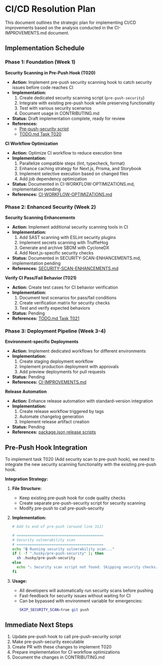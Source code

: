 # CI/CD Resolution Plan

This document outlines the strategic plan for implementing CI/CD improvements based on the analysis conducted in the CI-IMPROVEMENTS.md document.

## Implementation Schedule

### Phase 1: Foundation (Week 1)

**Security Scanning in Pre-Push Hook (T020)**

- **Action:** Implement pre-push security scanning hook to catch security issues before code reaches CI
- **Implementation:**
  1. Create dedicated security scanning script (`pre-push-security`)
  2. Integrate with existing pre-push hook while preserving functionality
  3. Test with various security scenarios
  4. Document usage in CONTRIBUTING.md
- **Status:** Draft implementation complete, ready for review
- **References:**
  - [Pre-push-security script](/.husky/pre-push-security)
  - [TODO.md Task T020](/TODO.md)

**CI Workflow Optimization**

- **Action:** Optimize CI workflow to reduce execution time
- **Implementation:**
  1. Parallelize compatible steps (lint, typecheck, format)
  2. Enhance caching strategy for Next.js, Prisma, and Storybook
  3. Implement selective execution based on changed files
  4. Add job dependency optimization
- **Status:** Documented in CI-WORKFLOW-OPTIMIZATIONS.md, implementation pending
- **References:** [CI-WORKFLOW-OPTIMIZATIONS.md](/CI-WORKFLOW-OPTIMIZATIONS.md)

### Phase 2: Enhanced Security (Week 2)

**Security Scanning Enhancements**

- **Action:** Implement additional security scanning tools in CI
- **Implementation:**
  1. Add SAST scanning with ESLint security plugins
  2. Implement secrets scanning with TruffleHog
  3. Generate and archive SBOM with CycloneDX
  4. Add Next.js-specific security checks
- **Status:** Documented in SECURITY-SCAN-ENHANCEMENTS.md, implementation pending
- **References:** [SECURITY-SCAN-ENHANCEMENTS.md](/SECURITY-SCAN-ENHANCEMENTS.md)

**Verify CI Pass/Fail Behavior (T021)**

- **Action:** Create test cases for CI behavior verification
- **Implementation:**
  1. Document test scenarios for pass/fail conditions
  2. Create verification matrix for security checks
  3. Test and verify expected behaviors
- **Status:** Pending
- **References:** [TODO.md Task T021](/TODO.md)

### Phase 3: Deployment Pipeline (Week 3-4)

**Environment-specific Deployments**

- **Action:** Implement dedicated workflows for different environments
- **Implementation:**
  1. Create staging deployment workflow
  2. Implement production deployment with approvals
  3. Add preview deployments for pull requests
- **Status:** Pending
- **References:** [CI-IMPROVEMENTS.md](/CI-IMPROVEMENTS.md)

**Release Automation**

- **Action:** Enhance release automation with standard-version integration
- **Implementation:**
  1. Create release workflow triggered by tags
  2. Automate changelog generation
  3. Implement release artifact creation
- **Status:** Pending
- **References:** [package.json release scripts](/package.json)

## Pre-Push Hook Integration

To implement task T020 (Add security scan to pre-push hook), we need to integrate the new security scanning functionality with the existing pre-push hook.

**Integration Strategy:**

1. **File Structure:**

   - Keep existing pre-push hook for code quality checks
   - Create separate pre-push-security script for security scanning
   - Modify pre-push to call pre-push-security

2. **Implementation:**

   ```sh
   # Add to end of pre-push (around line 311)

   # ========================================
   # Security vulnerability scan
   # ========================================
   echo "🔒 Running security vulnerability scan..."
   if [ -f ".husky/pre-push-security" ]; then
     sh .husky/pre-push-security
   else
     echo "⚠️ Security scan script not found. Skipping security checks."
   fi
   ```

3. **Usage:**
   - All developers will automatically run security scans before pushing
   - Fast-feedback for security issues without waiting for CI
   - Can be bypassed with environment variable for emergencies:
     ```sh
     SKIP_SECURITY_SCAN=true git push
     ```

## Immediate Next Steps

1. Update pre-push hook to call pre-push-security script
2. Make pre-push-security executable
3. Create PR with these changes to implement T020
4. Prepare implementation for CI workflow optimizations
5. Document the changes in CONTRIBUTING.md

